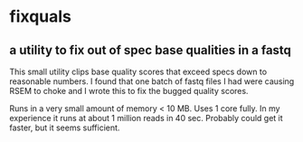 # fixquals
## a utility to fix out of spec base qualities in a fastq

This small utility clips base quality scores that exceed specs down to
reasonable numbers.  I found that one batch of fastq files I had were causing
RSEM to choke and I wrote this to fix the bugged quality scores.

Runs in a very small amount of memory < 10 MB.  Uses 1 core fully.  In my
experience it runs at about 1 million reads in 40 sec.  Probably could get it
faster, but it seems sufficient.
